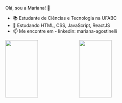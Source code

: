 Olá, sou a Mariana! 👋

- 📚 Estudante de Ciências e Tecnologia na UFABC
- 🌱 Estudando HTML, CSS, JavaScript, ReactJS
- 📫 Me encontre em - linkedin: mariana-agostinelli

<div>
  <img height="180em" width="45%" src="https://github-readme-stats.vercel.app/api?username=maagostinelli&theme=discord_old_blurple"/>
  <img height="180em" width="45%" src="https://github-readme-stats.vercel.app/api/top-langs/?username=maagostinelli&layout=compact&langs_count=4&theme=discord_old_blurple"/>
</div>
